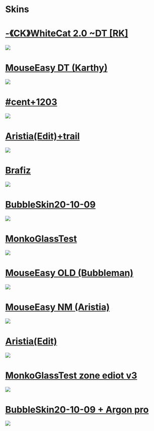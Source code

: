 # Skins

# [-《CK》WhiteCat 2.0 ~DT [RK]](https://drive.google.com/file/d/1sO61QHDWE9K3m2QMigUhrUtRhEeCoLm6/view?usp=drive_link)
![](https://imgur.com/rD9zsP6.png)

# [MouseEasy DT (Karthy)](https://drive.google.com/file/d/1GcywBjwcWI4XrcFNnWCNJTTJBN495XCa/view?usp=drive_link)
![](https://imgur.com/nNotG5P.png)

# [#cent+1203](https://drive.google.com/file/d/1Y-K-rVD-sGLP9eGQSML9peMDD0KWodmw/view?usp=drive_link)
![](https://imgur.com/zpZzGVN.png)

# [Aristia(Edit)+trail](https://drive.google.com/file/d/1Ygznr9vANwY9Z8RCr_m0bXvNBUUjU8zX/view?usp=drive_link)
![](https://imgur.com/XIcYZbR.png)

# [Brafiz](https://drive.google.com/file/d/1S_MrbFDATCStXba7YmvvfkBxPTVBbxV5/view?usp=drive_link)
![](https://imgur.com/IMGyegG.png)

# [BubbleSkin20-10-09](https://drive.google.com/file/d/1tvlsuqoBuoCi-9Y_Xg3GSH2qy-SotQ-C/view?usp=drive_link)
![](https://imgur.com/awqFkpK.png)

# [MonkoGlassTest](https://drive.google.com/file/d/1VsJpddZWK-p5Wx4RHkyhqOXBHQ4AJc92/view?usp=drive_link)
![](https://imgur.com/qVk0cKK.png)

# [MouseEasy OLD (Bubbleman)](https://drive.google.com/file/d/1pj8mUQSFLmLW_aj63NHhnIJG4jsxJnAB/view?usp=drive_link)
![](https://imgur.com/EpHyHIt.png)

# [MouseEasy NM (Aristia)](https://drive.google.com/file/d/1Fq8WC03qRL_bMW1Ur2J-vf4c8LBqlC6C/view?usp=drive_link)
![](https://imgur.com/LDHQH0R.png)

# [Aristia(Edit)](https://drive.google.com/file/d/1va5SV_QHBuM6Re-I9tursa2L3NNT0VwM/view?usp=drive_link)
![](https://imgur.com/IXD7nZb.png)

# [MonkoGlassTest zone ediot v3](https://drive.google.com/file/d/1v3SLvLZjNToCqJNi35nzjvk7ZW5xV52X/view?usp=drive_link)
![](https://imgur.com/7Pi4ILA.png)

# [BubbleSkin20-10-09 + Argon pro](https://drive.google.com/file/d/1KDtJUF53Z_nb8MJ14pdGr_U1NUuEdEQw/view?usp=drive_link)
![](https://imgur.com/koev9SZ.png)
